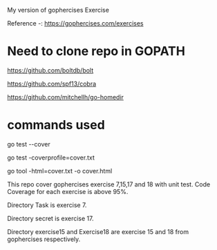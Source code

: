 My version of gophercises Exercise


Reference -: https://gophercises.com/exercises

# Need to clone repo in GOPATH
https://github.com/boltdb/bolt

https://github.com/spf13/cobra

https://github.com/mitchellh/go-homedir

# commands used
go test --cover

go test -coverprofile=cover.txt
 
go tool -html=cover.txt -o cover.html

This repo cover gophercises exercise 7,15,17 and 18 with unit test.
Code Coverage for each exercise is above 95%.

Directory Task is exercise 7.

Directory secret is exercise 17.

Directory exercise15 and Exercise18 are exercise 15 and 18 from gophercises respectively.


